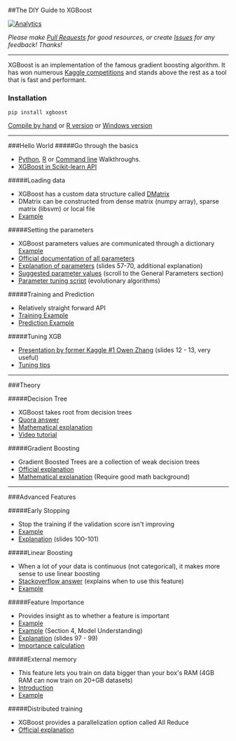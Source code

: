 ##The DIY Guide to XGBoost

[![Analytics](https://ga-beacon.appspot.com/UA-61611403-2/jxieeducation/xgboost?pixel)](https://github.com/igrigorik/ga-beacon)

_Please make [Pull Requests](https://github.com/jxieeducation/DIY-Data-Science/pulls) for good resources, or create [Issues](https://github.com/jxieeducation/DIY-Data-Science/issues) for any feedback! Thanks!_

----------

XGBoost is an implementation of the famous gradient boosting algorithm. It has won numerous [Kaggle competitions](https://twitter.com/sedielem/status/601707990819962880) and stands above the rest as a tool that is fast and performant. 

### Installation
```
pip install xgboost
```
[Compile by hand](https://github.com/dmlc/xgboost/blob/master/doc/python/python_intro.md#install-xgboost) or [R version](https://www.r-project.org/nosvn/pandoc/xgboost.html) or [Windows version](https://xgboost.readthedocs.org/en/latest/build.html#building-on-windows)

----------

###Hello World
#####Go through the basics
* [Python](https://xgboost.readthedocs.org/en/latest/python/python_intro.html), [R](https://xgboost.readthedocs.org/en/latest/R-package/xgboostPresentation.html) or [Command line](https://github.com/dmlc/xgboost/blob/master/demo/binary_classification/README.md) Walkthroughs.
* [XGBoost in Scikit-learn API](https://github.com/dmlc/xgboost/blob/master/demo/guide-python/sklearn_examples.py#L24)

#####Loading data
* XGBoost has a custom data structure called [DMatrix](http://rpackages.ianhowson.com/cran/xgboost/man/xgb.DMatrix.html)
* DMatrix can be constructed from dense matrix (numpy array), sparse matrix (libsvm) or local file
* [Example](https://github.com/dmlc/xgboost/blob/master/doc/python/python_intro.md#data-interface)


#####Setting the parameters 
* XGBoost parameters values are communicated through a dictionary [Example](https://github.com/dmlc/xgboost/blob/master/doc/python/python_intro.md#setting-parameters) 
* [Official documentation of all parameters](http://xgboost.readthedocs.org/en/latest/parameter.html#parameters-for-tree-booster)
* [Explanation of parameters](http://www.slideshare.net/ShangxuanZhang/kaggle-winning-solution-xgboost-algorithm-let-us-learn-from-its-author/57) (slides 57-70, additional explanation)
* [Suggested parameter values](http://www.analyticsvidhya.com/blog/2016/03/complete-guide-parameter-tuning-xgboost-with-codes-python/) (scroll to the General Parameters section) 
* [Parameter tuning script](https://www.kaggle.com/vinhnguyen/rossmann-store-sales/evolutionary-algorithms-for-param-tuning/run/95364) (evolutionary algorithms)

#####Training and Prediction 
* Relatively straight forward API
* [Training Example](http://xgboost.readthedocs.org/en/latest/python/python_intro.html#training)
* [Prediction Example](http://xgboost.readthedocs.org/en/latest/python/python_intro.html#prediction)

#####Tuning XGB
* [Presentation by former Kaggle #1 Owen Zhang](http://www.slideshare.net/odsc/owen-zhangopen-sourcetoolsanddscompetitions1/12) (slides 12 - 13, very useful)
* [Tuning tips](http://xgboost.readthedocs.org/en/latest/param_tuning.html)

----------


###Theory

#####Decision Tree
* XGBoost takes root from decision trees
* [Quora answer](https://www.quora.com/What-is-an-intuitive-explanation-of-a-decision-tree)
* [Mathematical explanation](https://www.cs.cmu.edu/afs/cs/academic/class/15381-s07/www/slides/041007decisionTrees1.pdf)
* [Video tutorial](https://www.youtube.com/watch?v=a5yWr1hr6QY)


#####Gradient Boosting
* Gradient Boosted Trees are a collection of weak decision trees
* [Official explanation](http://xgboost.readthedocs.org/en/latest/model.html)
* [Mathematical explanation](https://chaoticsenses.wordpress.com/2015/09/20/xgboost-a-macroscopic-anatomy/) (Require good math background)


----------


###Advanced Features

#####Early Stopping
* Stop the training if the validation score isn't improving
* [Example](http://xgboost.readthedocs.org/en/latest/python/python_intro.html#early-stopping)
* [Explanation](http://www.slideshare.net/ShangxuanZhang/kaggle-winning-solution-xgboost-algorithm-let-us-learn-from-its-author) (slides 100-101)

#####Linear Boosting
* When a lot of your data is continuous (not categorical), it makes more sense to use linear boosting
* [Stackoverflow answer](http://datascience.stackexchange.com/questions/9483/xgboost-linear-regression-output-incorrect) (explains when to use this feature)
* [Example](http://xgboost.readthedocs.org/en/latest/R-package/xgboostPresentation.html?highlight=linear#linear-boosting)

#####Feature Importance
* Provides insight as to whether a feature is important
* [Example](http://xgboost.readthedocs.org/en/latest/python/python_intro.html#plotting)
* [Example](https://www.kaggle.com/tqchen/otto-group-product-classification-challenge/understanding-xgboost-model-on-otto-data/notebook) (Section 4, Model Understanding)
* [Explanation](http://www.slideshare.net/ShangxuanZhang/kaggle-winning-solution-xgboost-algorithm-let-us-learn-from-its-author\97) (slides 97 - 99)
* [Importance calculation](https://www.kaggle.com/mmueller/liberty-mutual-group-property-inspection-prediction/xgb-feature-importance-python/code) 

#####External memory 
* This feature lets you train on data bigger than your box's RAM (4GB RAM can now train on 20+GB datasets)
* [Introduction](https://github.com/dmlc/xgboost/blob/master/doc/external_memory.md)
* [Example](https://github.com/tqchen/xgboost/blob/master/demo/guide-python/external_memory.py)

#####Distributed training
* XGBoost provides a parallelization option called All Reduce
* [Official explanation](http://xgboost.readthedocs.org/en/latest/tutorial/aws_yarn.html)
